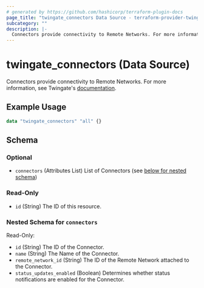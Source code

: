 ```yaml
---
# generated by https://github.com/hashicorp/terraform-plugin-docs
page_title: "twingate_connectors Data Source - terraform-provider-twingate"
subcategory: ""
description: |-
  Connectors provide connectivity to Remote Networks. For more information, see Twingate's documentation https://docs.twingate.com/docs/understanding-access-nodes.
---
```


# twingate_connectors (Data Source)

Connectors provide connectivity to Remote Networks. For more information, see Twingate's [documentation](https://docs.twingate.com/docs/understanding-access-nodes).

## Example Usage

```terraform
data "twingate_connectors" "all" {}
```

<!-- schema generated by tfplugindocs -->
## Schema

### Optional

- `connectors` (Attributes List) List of Connectors (see [below for nested schema](#nestedatt--connectors))

### Read-Only

- `id` (String) The ID of this resource.

<a id="nestedatt--connectors"></a>
### Nested Schema for `connectors`

Read-Only:

- `id` (String) The ID of the Connector.
- `name` (String) The Name of the Connector.
- `remote_network_id` (String) The ID of the Remote Network attached to the Connector.
- `status_updates_enabled` (Boolean) Determines whether status notifications are enabled for the Connector.
